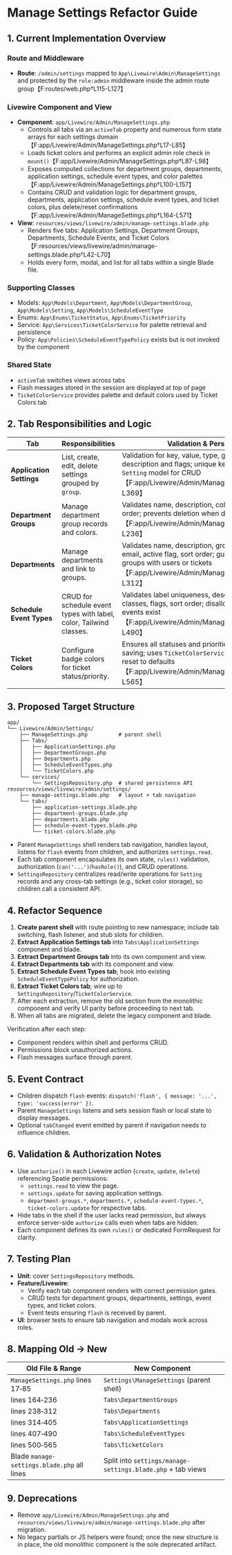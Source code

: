 # Manage Settings Refactor Guide

## 1. Current Implementation Overview

### Route and Middleware
- **Route**: `/admin/settings` mapped to `App\Livewire\Admin\ManageSettings` and protected by the `role:admin` middleware inside the admin route group【F:routes/web.php†L115-L127】

### Livewire Component and View
- **Component**: `app/Livewire/Admin/ManageSettings.php`
  - Controls all tabs via an `activeTab` property and numerous form state arrays for each settings domain【F:app/Livewire/Admin/ManageSettings.php†L17-L85】
  - Loads ticket colors and performs an explicit admin role check in `mount()`【F:app/Livewire/Admin/ManageSettings.php†L87-L98】
  - Exposes computed collections for department groups, departments, application settings, schedule event types, and color palettes【F:app/Livewire/Admin/ManageSettings.php†L100-L157】
  - Contains CRUD and validation logic for department groups, departments, application settings, schedule event types, and ticket colors, plus delete/reset confirmations【F:app/Livewire/Admin/ManageSettings.php†L164-L571】
- **View**: `resources/views/livewire/admin/manage-settings.blade.php`
  - Renders five tabs: Application Settings, Department Groups, Departments, Schedule Events, and Ticket Colors【F:resources/views/livewire/admin/manage-settings.blade.php†L42-L70】
  - Holds every form, modal, and list for all tabs within a single Blade file.

### Supporting Classes
- Models: `App\Models\Department`, `App\Models\DepartmentGroup`, `App\Models\Setting`, `App\Models\ScheduleEventType`
- Enums: `App\Enums\TicketStatus`, `App\Enums\TicketPriority`
- Service: `App\Services\TicketColorService` for palette retrieval and persistence
- Policy: `App\Policies\ScheduleEventTypePolicy` exists but is not invoked by the component

### Shared State
- `activeTab` switches views across tabs
- Flash messages stored in the session are displayed at top of page
- `TicketColorService` provides palette and default colors used by Ticket Colors tab

## 2. Tab Responsibilities and Logic
| Tab | Responsibilities | Validation & Persistence |
|-----|-----------------|-------------------------|
| **Application Settings** | List, create, edit, delete settings grouped by `group`. | Validation for key, value, type, group, label, description and flags; unique key handling; uses `Setting` model for CRUD【F:app/Livewire/Admin/ManageSettings.php†L314-L369】 |
| **Department Groups** | Manage department group records and colors. | Validates name, description, color, active flag, sort order; prevents deletion when departments exist【F:app/Livewire/Admin/ManageSettings.php†L164-L236】 |
| **Departments** | Manage departments and link to groups. | Validates name, description, group relationship, email, active flag, sort order; guards against deleting groups with users or tickets【F:app/Livewire/Admin/ManageSettings.php†L238-L312】 |
| **Schedule Event Types** | CRUD for schedule event types with label, color, Tailwind classes. | Validates label uniqueness, description, color, classes, flags, sort order; disallows deletion when events exist【F:app/Livewire/Admin/ManageSettings.php†L407-L490】 |
| **Ticket Colors** | Configure badge colors for ticket status/priority. | Ensures all statuses and priorities have colors before saving; uses `TicketColorService` for persistence and reset to defaults【F:app/Livewire/Admin/ManageSettings.php†L500-L565】 |

## 3. Proposed Target Structure
```
app/
└── Livewire/Admin/Settings/
    ├── ManageSettings.php          # parent shell
    ├── Tabs/
    │   ├── ApplicationSettings.php
    │   ├── DepartmentGroups.php
    │   ├── Departments.php
    │   ├── ScheduleEventTypes.php
    │   └── TicketColors.php
    └── services/
        └── SettingsRepository.php  # shared persistence API
resources/views/livewire/admin/settings/
    ├── manage-settings.blade.php   # layout + tab navigation
    └── tabs/
        ├── application-settings.blade.php
        ├── department-groups.blade.php
        ├── departments.blade.php
        ├── schedule-event-types.blade.php
        └── ticket-colors.blade.php
```

- Parent `ManageSettings` shell renders tab navigation, handles layout, listens for `flash` events from children, and authorizes `settings.read`.
- Each tab component encapsulates its own state, `rules()` validation, authorization (`can('...')`/`hasRole()`), and CRUD operations.
- `SettingsRepository` centralizes read/write operations for `Setting` records and any cross-tab settings (e.g., ticket color storage), so children call a consistent API.

## 4. Refactor Sequence
1. **Create parent shell** with route pointing to new namespace; include tab switching, flash listener, and stub slots for children.
2. **Extract Application Settings tab** into `Tabs\ApplicationSettings` component and blade.
3. **Extract Department Groups tab** into its own component and view.
4. **Extract Departments tab** with its component and view.
5. **Extract Schedule Event Types tab**; hook into existing `ScheduleEventTypePolicy` for authorization.
6. **Extract Ticket Colors tab**; wire up to `SettingsRepository`/`TicketColorService`.
7. After each extraction, remove the old section from the monolithic component and verify UI parity before proceeding to next tab.
8. When all tabs are migrated, delete the legacy component and blade.

Verification after each step:
- Component renders within shell and performs CRUD.
- Permissions block unauthorized actions.
- Flash messages surface through parent.

## 5. Event Contract
- Children dispatch `flash` events: `dispatch('flash', { message: '...', type: 'success|error' })`.
- Parent `ManageSettings` listens and sets session flash or local state to display messages.
- Optional `tabChanged` event emitted by parent if navigation needs to influence children.

## 6. Validation & Authorization Notes
- Use `authorize()` in each Livewire action (`create`, `update`, `delete`) referencing Spatie permissions:
  - `settings.read` to view the page.
  - `settings.update` for saving application settings.
  - `department-groups.*`, `departments.*`, `schedule-event-types.*`, `ticket-colors.update` for respective tabs.
- Hide tabs in the shell if the user lacks read permission, but always enforce server-side `authorize` calls even when tabs are hidden.
- Each component defines its own `rules()` or dedicated FormRequest for clarity.

## 7. Testing Plan
- **Unit**: cover `SettingsRepository` methods.
- **Feature/Livewire**:
  - Verify each tab component renders with correct permission gates.
  - CRUD tests for department groups, departments, settings, event types, and ticket colors.
  - Event tests ensuring `flash` is received by parent.
- **UI**: browser tests to ensure tab navigation and modals work across roles.

## 8. Mapping Old → New
| Old File & Range | New Component |
|------------------|---------------|
| `ManageSettings.php` lines 17‑85 | `Settings\ManageSettings` (parent shell) |
| lines 164‑236 | `Tabs\DepartmentGroups` |
| lines 238‑312 | `Tabs\Departments` |
| lines 314‑405 | `Tabs\ApplicationSettings` |
| lines 407‑490 | `Tabs\ScheduleEventTypes` |
| lines 500‑565 | `Tabs\TicketColors` |
| Blade `manage-settings.blade.php` all lines | Split into `settings/manage-settings.blade.php` + tab views |

## 9. Deprecations
- Remove `app/Livewire/Admin/ManageSettings.php` and `resources/views/livewire/admin/manage-settings.blade.php` after migration.
- No legacy partials or JS helpers were found; once the new structure is in place, the old monolithic component is the sole deprecated artifact.

